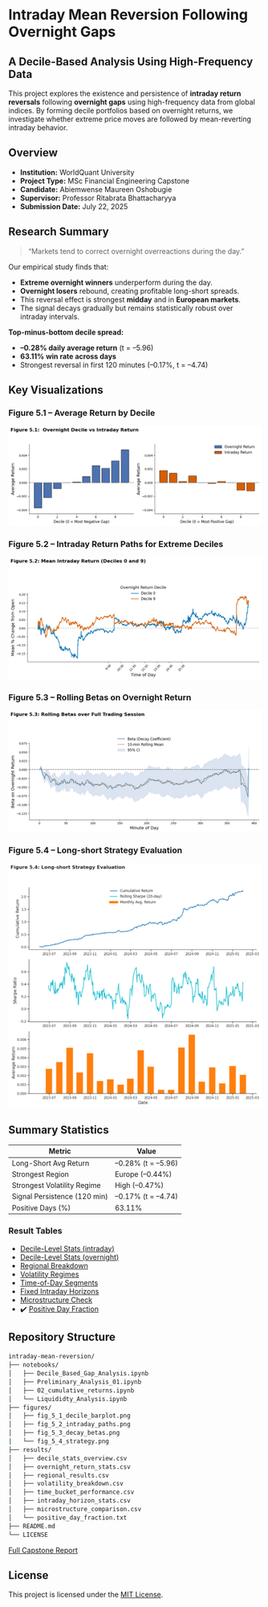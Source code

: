 # Intraday Mean Reversion Following Overnight Gaps
## A Decile-Based Analysis Using High-Frequency Data

This project explores the existence and persistence of **intraday return reversals** following **overnight gaps** using high-frequency data from global indices. By forming decile portfolios based on overnight returns, we investigate whether extreme price moves are followed by mean-reverting intraday behavior.



## Overview

- **Institution:** WorldQuant University  
- **Project Type:** MSc Financial Engineering Capstone  
- **Candidate:** Abiemwense Maureen Oshobugie  
- **Supervisor:** Professor Ritabrata Bhattacharyya  
- **Submission Date:** July 22, 2025  



## Research Summary

> “Markets tend to correct overnight overreactions during the day.”

Our empirical study finds that:
- **Extreme overnight winners** underperform during the day.
- **Overnight losers** rebound, creating profitable long-short spreads.
- This reversal effect is strongest **midday** and in **European markets**.
- The signal decays gradually but remains statistically robust over intraday intervals.

**Top-minus-bottom decile spread:**
- **–0.28% daily average return** (t = –5.96)
- **63.11% win rate across days**
- Strongest reversal in first 120 minutes (–0.17%, t = –4.74)



## Key Visualizations

### Figure 5.1 – Average Return by Decile
![Decile Return Bars](figures/fig_5_1_decile_barplot.png)



### Figure 5.2 – Intraday Return Paths for Extreme Deciles
![Intraday Paths](figures/fig_5_2_intraday_paths.png)



### Figure 5.3 – Rolling Betas on Overnight Return
![Beta Decay](figures/fig_5_3_decay_betas.png)


### Figure 5.4 – Long-short Strategy Evaluation
![Strategy Performance](figures/fig_5_4_strategy.png)



## Summary Statistics

| Metric                        | Value                  |
|------------------------------|------------------------|
| Long-Short Avg Return        | –0.28% (t = –5.96)     |
| Strongest Region             | Europe (–0.44%)        |
| Strongest Volatility Regime | High (–0.47%)          |
| Signal Persistence (120 min) | –0.17% (t = –4.74)     |
| Positive Days (%)            | 63.11%                 |



### Result Tables
- [Decile-Level Stats (intraday)](results/decile_stats_overview.csv)
- [Decile-Level Stats (overnight)](results/overnight_return_stats.csv)
- [Regional Breakdown](results/regional_results.csv)
- [Volatility Regimes](results/volatility_breakdown.csv)
- [Time-of-Day Segments](results/time_bucket_performance.csv)
- [Fixed Intraday Horizons](results/intraday_horizon_stats.csv)
- [Microstructure Check](results/microstructure_comparison.csv)
- ✔️ [Positive Day Fraction](results/positive_day_fraction.txt)



## Repository Structure

```bash
intraday-mean-reversion/
├── notebooks/
│   ├── Decile_Based_Gap_Analysis.ipynb
│   ├── Preliminary_Analysis_01.ipynb
│   ├── 02_cumulative_returns.ipynb
│   └── Liquididty_Analysis.ipynb
├── figures/
│   ├── fig_5_1_decile_barplot.png
│   ├── fig_5_2_intraday_paths.png
│   ├── fig_5_3_decay_betas.png
|   └── fig_5_4_strategy.png
├── results/
│   ├── decile_stats_overview.csv
│   ├── overnight_return_stats.csv
│   ├── regional_results.csv
│   ├── volatility_breakdown.csv
│   ├── time_bucket_performance.csv
│   ├── intraday_horizon_stats.csv
│   ├── microstructure_comparison.csv
│   └── positive_day_fraction.txt
├── README.md
└── LICENSE

```

[Full Capstone Report](https://drive.google.com/file/d/1L_3R4leUZz4EjTUVBFbfXpxavaPD_EIu/view?usp=drive_link)


## License

This project is licensed under the [MIT License](LICENSE).
